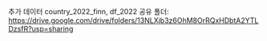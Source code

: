 추가 데이터 country_2022_finn, df_2022
공유 폴더: https://drive.google.com/drive/folders/13NLXjb3z6OhM8OrRQxHDbtA2YTLDzsfR?usp=sharing
